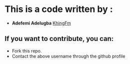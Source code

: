 # This is a code written by :

* **Adefemi Adelugba** [KhingFm](https://github.com/khing-fm)

## If you want to contribute, you can:
* Fork this repo.
* Contact the above username through the github profile